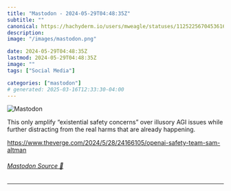 ```yaml
---
title: "Mastodon - 2024-05-29T04:48:35Z"
subtitle: ""
canonical: https://hachyderm.io/users/mweagle/statuses/112522567045361624
description:
image: "/images/mastodon.png"

date: 2024-05-29T04:48:35Z
lastmod: 2024-05-29T04:48:35Z
image: ""
tags: ["Social Media"]

categories: ["mastodon"]
# generated: 2025-03-16T12:33:30-04:00
---
```

![Mastodon](/images/mastodon.png)

<p>This only amplify “existential safety concerns” over illusory AGI issues while further distracting from the real harms that are already happening.</p><p><a href="https://www.theverge.com/2024/5/28/24166105/openai-safety-team-sam-altman" target="_blank" rel="nofollow noopener noreferrer" translate="no"><span class="invisible">https://www.</span><span class="ellipsis">theverge.com/2024/5/28/2416610</span><span class="invisible">5/openai-safety-team-sam-altman</span></a></p>


###### [Mastodon Source 🐘](https://hachyderm.io/@mweagle/112522567045361624)

___
